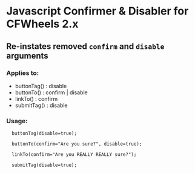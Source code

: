 # Javascript Confirmer & Disabler for CFWheels 2.x

## Re-instates removed `confirm` and `disable` arguments

### Applies to:

* buttonTag() : disable
* buttonTo() : confirm | disable
* linkTo() : confirm
* submitTag() : disable

### Usage:
```
  buttonTag(disable=true);

  buttonTo(confirm="Are you sure?", disable=true);

  linkTo(confirm="Are you REALLY REALLY sure?");

  submitTag(disable=true);
```
